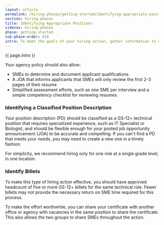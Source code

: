 ```yaml
---
layout: article
permalink: /hiring-phases/getting-started/identifying-appropriate-positions/
section: hiring-phases
title: Identifying Appropriate Positions
sidenav: hiring-phases
phase: getting-started
sub-phase-order: 010
intro: To meet the goals of your hiring action, gather information to drive your decisions and identify individuals to fill key roles for the duration of the action.
---
```


<p class="usa-intro">
  {{ page.intro }}
</p>

Your agency policy should also allow:

- SMEs to determine and document applicant qualifications
- A JOA that informs applicants that SMEs will only review the first 2-3 pages of their resume
- Simplified assessment efforts, such as one SME per interview and a simple competency checklist for reviewing resumes

### Identifying a Classified Position Description

Your position description (PD) should be classified as a GS-12+ technical position that requires specialized experience, such as IT Specialist or Biologist, and should be flexible enough for your posted job opportunity announcement (JOA) to be accurate and compelling. If you can't find a PD that meets your needs, you may need to create a new one in a timely fashion.

For simplicity, we recommend hiring only for one role at a single grade level, in one location.

### Identify Billets

To make this type of hiring action effective, you should have approved headcount of five or more GS-12+ billets for the same technical role. Fewer billets may not provide the necessary return on SME time required for this process.

To make the effort worthwhile, you can share your certificate with another office or agency with vacancies in the same position to share the certificate. This also allows the two groups to share SMEs throughout the action.
